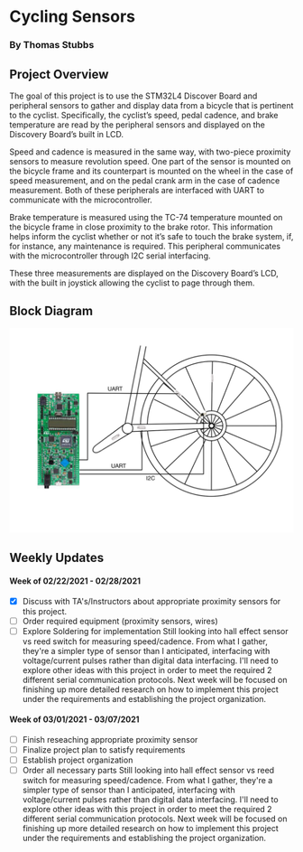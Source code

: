 # Cycling Sensors
### By Thomas Stubbs

## Project Overview
  The goal of this project is to use the STM32L4 Discover Board and peripheral sensors to gather and display data from a bicycle that is pertinent to the cyclist. Specifically, the cyclist’s speed, pedal cadence, and brake temperature are read by the peripheral sensors and displayed on the Discovery Board’s built in LCD.
  
  Speed and cadence is measured in the same way, with two-piece proximity sensors to measure revolution speed. One part of the sensor is mounted on the bicycle frame and its counterpart is mounted on the wheel in the case of speed measurement, and on the pedal crank arm in the case of cadence measurement. Both of these peripherals are interfaced with UART to communicate with the microcontroller.
  
  Brake temperature is measured using the TC-74 temperature mounted on the bicycle frame in close proximity to the brake rotor. This information helps inform the cyclist whether or not it’s safe to touch the brake system, if, for instance, any maintenance is required. This peripheral communicates with the microcontroller through I2C serial interfacing.
  
  These three measurements are displayed on the Discovery Board’s LCD, with the built in joystick allowing the cyclist to page through them.

## Block Diagram
![Block Diagram](/images/CyclingSensorsBlockDiagram.jpeg)

## Weekly Updates
#### Week of 02/22/2021 - 02/28/2021

- [x] Discuss with TA's/Instructors about appropriate proximity sensors for this project.
- [ ] Order required equipment (proximity sensors, wires)
- [ ] Explore Soldering for implementation
  Still looking into hall effect sensor vs reed switch for measuring speed/cadence. From what I gather, they're a simpler type of sensor than I anticipated, interfacing with voltage/current pulses rather than digital data interfacing. I'll need to explore other ideas with this project in order to meet the required 2 different serial communication protocols. Next week will be focused on finishing up more detailed research on how to implement this project under the requirements and establishing the project organization.
  
#### Week of 03/01/2021 - 03/07/2021

- [ ] Finish reseaching appropriate proximity sensor
- [ ] Finalize project plan to satisfy requirements
- [ ] Establish project organization
- [ ] Order all necessary parts
  Still looking into hall effect sensor vs reed switch for measuring speed/cadence. From what I gather, they're a simpler type of sensor than I anticipated, interfacing with voltage/current pulses rather than digital data interfacing. I'll need to explore other ideas with this project in order to meet the required 2 different serial communication protocols. Next week will be focused on finishing up more detailed research on how to implement this project under the requirements and establishing the project organization.
